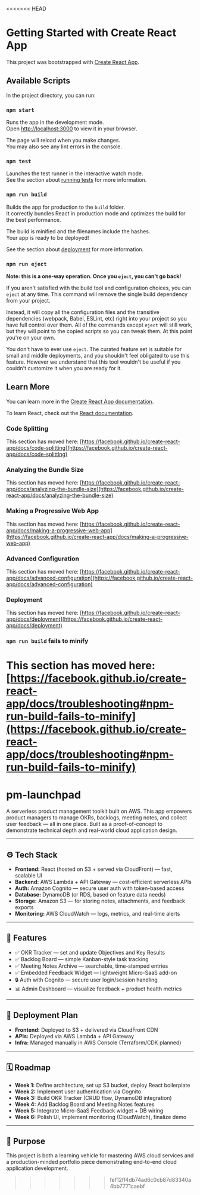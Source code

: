 <<<<<<< HEAD
# Getting Started with Create React App

This project was bootstrapped with [Create React App](https://github.com/facebook/create-react-app).

## Available Scripts

In the project directory, you can run:

### `npm start`

Runs the app in the development mode.\
Open [http://localhost:3000](http://localhost:3000) to view it in your browser.

The page will reload when you make changes.\
You may also see any lint errors in the console.

### `npm test`

Launches the test runner in the interactive watch mode.\
See the section about [running tests](https://facebook.github.io/create-react-app/docs/running-tests) for more information.

### `npm run build`

Builds the app for production to the `build` folder.\
It correctly bundles React in production mode and optimizes the build for the best performance.

The build is minified and the filenames include the hashes.\
Your app is ready to be deployed!

See the section about [deployment](https://facebook.github.io/create-react-app/docs/deployment) for more information.

### `npm run eject`

**Note: this is a one-way operation. Once you `eject`, you can't go back!**

If you aren't satisfied with the build tool and configuration choices, you can `eject` at any time. This command will remove the single build dependency from your project.

Instead, it will copy all the configuration files and the transitive dependencies (webpack, Babel, ESLint, etc) right into your project so you have full control over them. All of the commands except `eject` will still work, but they will point to the copied scripts so you can tweak them. At this point you're on your own.

You don't have to ever use `eject`. The curated feature set is suitable for small and middle deployments, and you shouldn't feel obligated to use this feature. However we understand that this tool wouldn't be useful if you couldn't customize it when you are ready for it.

## Learn More

You can learn more in the [Create React App documentation](https://facebook.github.io/create-react-app/docs/getting-started).

To learn React, check out the [React documentation](https://reactjs.org/).

### Code Splitting

This section has moved here: [https://facebook.github.io/create-react-app/docs/code-splitting](https://facebook.github.io/create-react-app/docs/code-splitting)

### Analyzing the Bundle Size

This section has moved here: [https://facebook.github.io/create-react-app/docs/analyzing-the-bundle-size](https://facebook.github.io/create-react-app/docs/analyzing-the-bundle-size)

### Making a Progressive Web App

This section has moved here: [https://facebook.github.io/create-react-app/docs/making-a-progressive-web-app](https://facebook.github.io/create-react-app/docs/making-a-progressive-web-app)

### Advanced Configuration

This section has moved here: [https://facebook.github.io/create-react-app/docs/advanced-configuration](https://facebook.github.io/create-react-app/docs/advanced-configuration)

### Deployment

This section has moved here: [https://facebook.github.io/create-react-app/docs/deployment](https://facebook.github.io/create-react-app/docs/deployment)

### `npm run build` fails to minify

This section has moved here: [https://facebook.github.io/create-react-app/docs/troubleshooting#npm-run-build-fails-to-minify](https://facebook.github.io/create-react-app/docs/troubleshooting#npm-run-build-fails-to-minify)
=======
# pm-launchpad

A serverless product management toolkit built on AWS. This app empowers product managers to manage OKRs, backlogs, meeting notes, and collect user feedback — all in one place. Built as a proof-of-concept to demonstrate technical depth and real-world cloud application design.

---

## ⚙️ Tech Stack

- **Frontend:** React (hosted on S3 + served via CloudFront) — fast, scalable UI
- **Backend:** AWS Lambda + API Gateway — cost-efficient serverless APIs
- **Auth:** Amazon Cognito — secure user auth with token-based access
- **Database:** DynamoDB (or RDS, based on feature data needs)
- **Storage:** Amazon S3 — for storing notes, attachments, and feedback exports
- **Monitoring:** AWS CloudWatch — logs, metrics, and real-time alerts

---

## 🧩 Features

- ✅ OKR Tracker — set and update Objectives and Key Results
- ✅ Backlog Board — simple Kanban-style task tracking
- ✅ Meeting Notes Archive — searchable, time-stamped entries
- ✅ Embedded Feedback Widget — lightweight Micro-SaaS add-on
- 🔒 Auth with Cognito — secure user login/session handling
- 📊 Admin Dashboard — visualize feedback + product health metrics

---

## 🚀 Deployment Plan

- **Frontend:** Deployed to S3 + delivered via CloudFront CDN
- **APIs:** Deployed via AWS Lambda + API Gateway
- **Infra:** Managed manually in AWS Console (Terraform/CDK planned)

---

## 🗓 Roadmap

- **Week 1:** Define architecture, set up S3 bucket, deploy React boilerplate
- **Week 2:** Implement user authentication via Cognito
- **Week 3:** Build OKR Tracker (CRUD flow, DynamoDB integration)
- **Week 4:** Add Backlog Board and Meeting Notes features
- **Week 5:** Integrate Micro-SaaS Feedback widget + DB wiring
- **Week 6:** Polish UI, implement monitoring (CloudWatch), finalize demo

---

## 🎯 Purpose

This project is both a learning vehicle for mastering AWS cloud services and a production-minded portfolio piece demonstrating end-to-end cloud application development.

>>>>>>> fef12ff4db74ad6c0cb87d83340a4bb7771caebf
